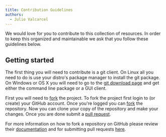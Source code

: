 ```yaml
---
title: Contribution Guidelines
authors:
  - Julio Valcarcel
---
```


We would love for you to contribute to this collection of resources. In order
to keep this organized and maintainable we ask that you follow these guidelines
below. 

## Getting started 

The first thing you will need to contribute is a git client. On Linux all you
need to do is use your distro's package manager to install the git package. On
Windows or OS X you will need to go to the [git download page][1] and get either
the command line package or a GUI client.

First you will need to <a href="#" data-toggle="tooltip"
data-original-title="{{site.data.glossary.git_fork}}">fork</a> the project.
To fork the project first login to (or create) your GitHub account. Once you're
logged you can [fork][2] the repository. Now you can clone your copy of the
repository and make your changes. Once you are done submit a <a href="#"
data-toggle="tooltip" data-original-title="{{site.data.glossary.git_pull_request}}">
pull request</a>. 
 
For more information on how to fork a repository on GitHub please review their
[documentation][3] and for submitting pull requests [here][4].


[1]: https://git-scm.com/downloads
[2]: https://github.com/UMBCCyberDawgs/resources#fork-destination-box
[3]: https://help.github.com/articles/fork-a-repo/
[4]: https://help.github.com/articles/using-pull-requests/ 
